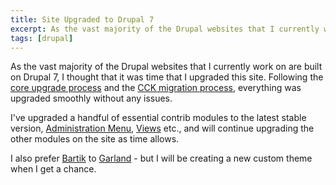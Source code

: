 ```yaml
---
title: Site Upgraded to Drupal 7
excerpt: As the vast majority of the Drupal websites that I currently work on are built on Drupal 7, I thought that it was time that I upgraded this site.
tags: [drupal]
---
```

As the vast majority of the Drupal websites that I currently work on are built on Drupal 7, I thought that it was time that I upgraded this site. Following the [core upgrade process](http://drupal.org/node/570162) and the [CCK migration process](http://drupal.org/node/1144136), everything was upgraded smoothly without any issues.

I've upgraded a handful of essential contrib modules to the latest stable version, [Administration Menu](http://drupal.org/project/admin_menu), [Views](http://drupal.org/project/views) etc., and will continue upgrading the other modules on the site as time allows.

I also prefer [Bartik](http://drupal.org/project/bartik) to [Garland](http://drupal.org/project/garland) - but I will be creating a new custom theme when I get a chance.
